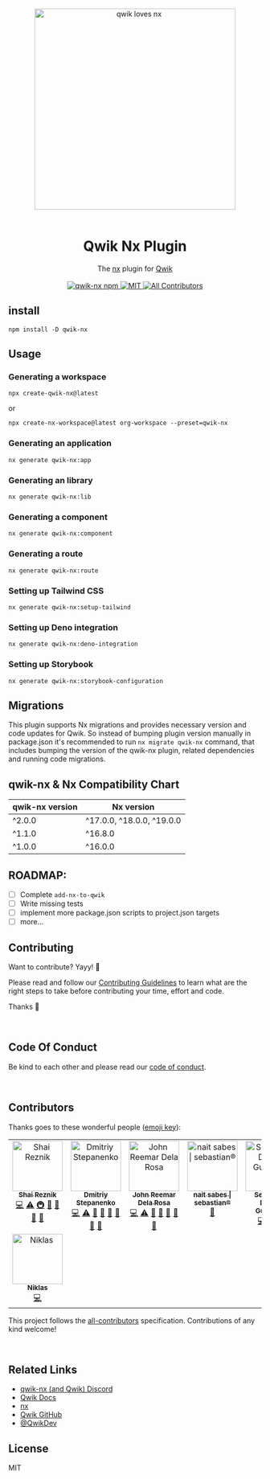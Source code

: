 <p align="center">
  <br/>
  <img width="400" src="./assets/qwik-nx.png" alt="qwik loves nx ">
  <br/>
  <br/>
</p>

<h1 align='center'>Qwik Nx Plugin</h1>

<div align='center'>
  The <a href='https://nx.dev/'>nx</a> plugin for <a href='https://qwik.dev/'>Qwik</a>
  <br><br>

  <a href='https://img.shields.io/npm/v/qwik-nx?label=npm%20version'>
  <img src='https://img.shields.io/npm/v/qwik-nx?label=npm%20version' alt='qwik-nx npm'>
  </a>
  <a href='https://opensource.org/licenses/MIT'>
  <img src='https://img.shields.io/badge/License-MIT-green.svg' alt='MIT'>
  </a>
  <a href='#contributors'>
  <img src='https://img.shields.io/badge/all_contributors-8-green.svg?style=flat-square' alt='All Contributors'>
  </a>

</div>

## install

```
npm install -D qwik-nx
```

## Usage

### Generating a workspace

```
npx create-qwik-nx@latest
```

or

```
npx create-nx-workspace@latest org-workspace --preset=qwik-nx
```

### Generating an application

```
nx generate qwik-nx:app
```

### Generating an library

```
nx generate qwik-nx:lib
```

### Generating a component

```
nx generate qwik-nx:component
```

### Generating a route

```
nx generate qwik-nx:route
```

### Setting up Tailwind CSS

```
nx generate qwik-nx:setup-tailwind
```

### Setting up Deno integration

```
nx generate qwik-nx:deno-integration
```

### Setting up Storybook

```
nx generate qwik-nx:storybook-configuration
```

## Migrations

This plugin supports Nx migrations and provides necessary version and code updates for Qwik. So instead of bumping plugin version manually in package.json it's recommended to run `nx migrate qwik-nx` command, that includes bumping the version of the qwik-nx plugin, related dependencies and running code migrations.

## qwik-nx & Nx Compatibility Chart

| qwik-nx version | Nx version                |
| --------------- | ------------------------- |
| ^2.0.0          | ^17.0.0, ^18.0.0, ^19.0.0 |
| ^1.1.0          | ^16.8.0                   |
| ^1.0.0          | ^16.0.0                   |

## ROADMAP:

- [ ] Complete `add-nx-to-qwik`
- [ ] Write missing tests
- [ ] implement more package.json scripts to project.json targets
- [ ] more...

## Contributing

Want to contribute? Yayy! 🎉

Please read and follow our [Contributing Guidelines](CONTRIBUTING.md) to learn what are the right steps to take before contributing your time, effort and code.

Thanks 🙏

<br/>

## Code Of Conduct

Be kind to each other and please read our [code of conduct](CODE_OF_CONDUCT.md).

<br/>

## Contributors

Thanks goes to these wonderful people ([emoji key](https://allcontributors.org/docs/en/emoji-key)):

<!-- ALL-CONTRIBUTORS-LIST:START - Do not remove or modify this section -->
<!-- prettier-ignore-start -->
<!-- markdownlint-disable -->
<table>
  <tbody>
    <tr>
      <td align="center" valign="top" width="14.28%"><a href="https://hirez.io/?utm_source=github&utm_medium=link&utm_campaign=qwik-nx"><img src="https://avatars1.githubusercontent.com/u/1430726?v=4?s=100" width="100px;" alt="Shai Reznik"/><br /><sub><b>Shai Reznik</b></sub></a><br /><a href="https://github.com/qwikifiers/qwik-nx/commits?author=shairez" title="Code">💻</a> <a href="https://github.com/qwikifiers/qwik-nx/commits?author=shairez" title="Tests">⚠️</a> <a href="#infra-shairez" title="Infrastructure (Hosting, Build-Tools, etc)">🚇</a> <a href="https://github.com/qwikifiers/qwik-nx/commits?author=shairez" title="Documentation">📖</a> <a href="#maintenance-shairez" title="Maintenance">🚧</a> <a href="https://github.com/qwikifiers/qwik-nx/pulls?q=is%3Apr+reviewed-by%3Ashairez" title="Reviewed Pull Requests">👀</a> <a href="#ideas-shairez" title="Ideas, Planning, & Feedback">🤔</a></td>
      <td align="center" valign="top" width="14.28%"><a href="https://github.com/dmitry-stepanenko"><img src="https://avatars.githubusercontent.com/u/33101123?v=4?s=100" width="100px;" alt="Dmitriy Stepanenko"/><br /><sub><b>Dmitriy Stepanenko</b></sub></a><br /><a href="https://github.com/qwikifiers/qwik-nx/commits?author=dmitry-stepanenko" title="Code">💻</a> <a href="https://github.com/qwikifiers/qwik-nx/commits?author=dmitry-stepanenko" title="Tests">⚠️</a> <a href="https://github.com/qwikifiers/qwik-nx/issues?q=author%3Admitry-stepanenko" title="Bug reports">🐛</a> <a href="https://github.com/qwikifiers/qwik-nx/commits?author=dmitry-stepanenko" title="Documentation">📖</a> <a href="#ideas-dmitry-stepanenko" title="Ideas, Planning, & Feedback">🤔</a> <a href="#maintenance-dmitry-stepanenko" title="Maintenance">🚧</a> <a href="#projectManagement-dmitry-stepanenko" title="Project Management">📆</a> <a href="https://github.com/qwikifiers/qwik-nx/pulls?q=is%3Apr+reviewed-by%3Admitry-stepanenko" title="Reviewed Pull Requests">👀</a></td>
      <td align="center" valign="top" width="14.28%"><a href="https://github.com/reemardelarosa"><img src="https://avatars.githubusercontent.com/u/4918140?v=4?s=100" width="100px;" alt="John Reemar Dela Rosa"/><br /><sub><b>John Reemar Dela Rosa</b></sub></a><br /><a href="https://github.com/qwikifiers/qwik-nx/commits?author=reemardelarosa" title="Code">💻</a> <a href="https://github.com/qwikifiers/qwik-nx/commits?author=reemardelarosa" title="Tests">⚠️</a> <a href="https://github.com/qwikifiers/qwik-nx/issues?q=author%3Areemardelarosa" title="Bug reports">🐛</a> <a href="https://github.com/qwikifiers/qwik-nx/commits?author=reemardelarosa" title="Documentation">📖</a> <a href="#ideas-reemardelarosa" title="Ideas, Planning, & Feedback">🤔</a> <a href="#maintenance-reemardelarosa" title="Maintenance">🚧</a> <a href="https://github.com/qwikifiers/qwik-nx/pulls?q=is%3Apr+reviewed-by%3Areemardelarosa" title="Reviewed Pull Requests">👀</a></td>
      <td align="center" valign="top" width="14.28%"><a href="https://github.com/n8sabes"><img src="https://avatars.githubusercontent.com/u/10445528?v=4?s=100" width="100px;" alt="nait sabes &#124; sebastian®"/><br /><sub><b>nait sabes &#124; sebastian®</b></sub></a><br /><a href="https://github.com/qwikifiers/qwik-nx/commits?author=n8sabes" title="Documentation">📖</a></td>
      <td align="center" valign="top" width="14.28%"><a href="https://sebastiandg.com"><img src="https://avatars.githubusercontent.com/u/13395979?v=4?s=100" width="100px;" alt="Sebastian Duque Gutierrez"/><br /><sub><b>Sebastian Duque Gutierrez</b></sub></a><br /><a href="https://github.com/qwikifiers/qwik-nx/commits?author=sebastiandg7" title="Code">💻</a> <a href="#ideas-sebastiandg7" title="Ideas, Planning, & Feedback">🤔</a> <a href="https://github.com/qwikifiers/qwik-nx/commits?author=sebastiandg7" title="Tests">⚠️</a></td>
      <td align="center" valign="top" width="14.28%"><a href="https://github.com/NachoVazquez"><img src="https://avatars.githubusercontent.com/u/9338604?v=4?s=100" width="100px;" alt="Nacho Vazquez"/><br /><sub><b>Nacho Vazquez</b></sub></a><br /><a href="https://github.com/qwikifiers/qwik-nx/commits?author=NachoVazquez" title="Code">💻</a> <a href="#ideas-NachoVazquez" title="Ideas, Planning, & Feedback">🤔</a> <a href="https://github.com/qwikifiers/qwik-nx/commits?author=NachoVazquez" title="Tests">⚠️</a> <a href="https://github.com/qwikifiers/qwik-nx/commits?author=NachoVazquez" title="Documentation">📖</a></td>
      <td align="center" valign="top" width="14.28%"><a href="https://github.com/faileon"><img src="https://avatars.githubusercontent.com/u/9354213?v=4?s=100" width="100px;" alt="Tomas Ptacek"/><br /><sub><b>Tomas Ptacek</b></sub></a><br /><a href="https://github.com/qwikifiers/qwik-nx/commits?author=faileon" title="Code">💻</a> <a href="#ideas-faileon" title="Ideas, Planning, & Feedback">🤔</a> <a href="https://github.com/qwikifiers/qwik-nx/commits?author=faileon" title="Tests">⚠️</a> <a href="https://github.com/qwikifiers/qwik-nx/commits?author=faileon" title="Documentation">📖</a></td>
    </tr>
    <tr>
      <td align="center" valign="top" width="14.28%"><a href="https://github.com/NiklasPor"><img src="https://avatars.githubusercontent.com/u/13211347?v=4?s=100" width="100px;" alt="Niklas"/><br /><sub><b>Niklas</b></sub></a><br /><a href="https://github.com/qwikifiers/qwik-nx/commits?author=NiklasPor" title="Code">💻</a></td>
    </tr>
  </tbody>
</table>

<!-- markdownlint-restore -->
<!-- prettier-ignore-end -->

<!-- ALL-CONTRIBUTORS-LIST:END -->

This project follows the [all-contributors](https://github.com/all-contributors/all-contributors) specification. Contributions of any kind welcome!

<br/>

## Related Links

- [qwik-nx (and Qwik) Discord](https://qwik.dev/chat)
- [Qwik Docs](https://qwik.dev/)
- [nx](https://nx.dev/)
- [Qwik GitHub](https://github.com/QwikDev/qwik)
- [@QwikDev](https://twitter.com/QwikDev)

## License

MIT
